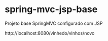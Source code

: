 # spring-mvc-jsp-base
Projeto base SpringMVC configurado com JSP

http://localhost:8080/vinhedo/vinhos/novo